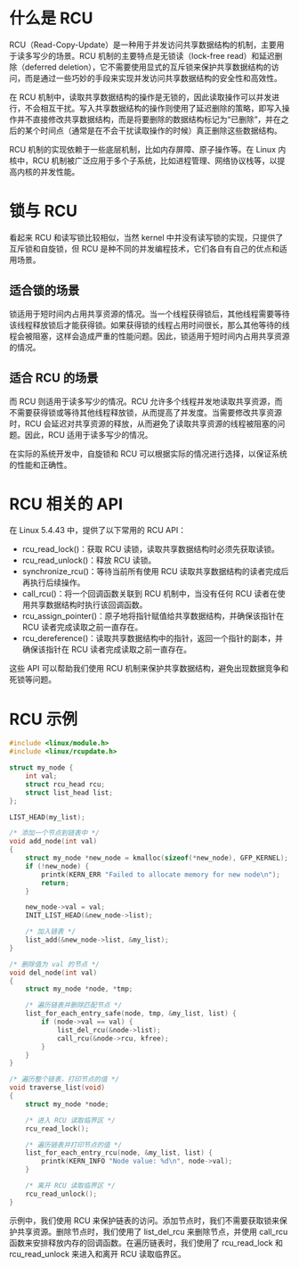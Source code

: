 # 什么是 RCU
RCU（Read-Copy-Update）是一种用于并发访问共享数据结构的机制，主要用于读多写少的场景。RCU 机制的主要特点是无锁读（lock-free read）和延迟删除（deferred deletion），它不需要使用显式的互斥锁来保护共享数据结构的访问，而是通过一些巧妙的手段来实现并发访问共享数据结构的安全性和高效性。
    
在 RCU 机制中，读取共享数据结构的操作是无锁的，因此读取操作可以并发进行，不会相互干扰。写入共享数据结构的操作则使用了延迟删除的策略，即写入操作并不直接修改共享数据结构，而是将要删除的数据结构标记为“已删除”，并在之后的某个时间点（通常是在不会干扰读取操作的时候）真正删除这些数据结构。
    
RCU 机制的实现依赖于一些底层机制，比如内存屏障、原子操作等。在 Linux 内核中，RCU 机制被广泛应用于多个子系统，比如进程管理、网络协议栈等，以提高内核的并发性能。

# 锁与 RCU

看起来 RCU 和读写锁比较相似，当然 kernel 中并没有读写锁的实现，只提供了互斥锁和自旋锁，但 RCU 是种不同的并发编程技术，它们各自有自己的优点和适用场景。

## 适合锁的场景
锁适用于短时间内占用共享资源的情况。当一个线程获得锁后，其他线程需要等待该线程释放锁后才能获得锁。如果获得锁的线程占用时间很长，那么其他等待的线程会被阻塞，这样会造成严重的性能问题。因此，锁适用于短时间内占用共享资源的情况。

## 适合 RCU 的场景
而 RCU 则适用于读多写少的情况。RCU 允许多个线程并发地读取共享资源，而不需要获得锁或等待其他线程释放锁，从而提高了并发度。当需要修改共享资源时，RCU 会延迟对共享资源的释放，从而避免了读取共享资源的线程被阻塞的问题。因此，RCU 适用于读多写少的情况。

在实际的系统开发中，自旋锁和 RCU 可以根据实际的情况进行选择，以保证系统的性能和正确性。


# RCU 相关的 API

在 Linux 5.4.43 中，提供了以下常用的 RCU API：

* rcu_read_lock()：获取 RCU 读锁，读取共享数据结构时必须先获取读锁。
* rcu_read_unlock()：释放 RCU 读锁。
* synchronize_rcu()：等待当前所有使用 RCU 读取共享数据结构的读者完成后再执行后续操作。
* call_rcu()：将一个回调函数关联到 RCU 机制中，当没有任何 RCU 读者在使用共享数据结构时执行该回调函数。
* rcu_assign_pointer()：原子地将指针赋值给共享数据结构，并确保该指针在 RCU 读者完成读取之前一直存在。
* rcu_dereference()：读取共享数据结构中的指针，返回一个指针的副本，并确保该指针在 RCU 读者完成读取之前一直存在。

这些 API 可以帮助我们使用 RCU 机制来保护共享数据结构，避免出现数据竞争和死锁等问题。

# RCU 示例

``` c
#include <linux/module.h>
#include <linux/rcupdate.h>

struct my_node {
    int val;
    struct rcu_head rcu;
    struct list_head list;
};

LIST_HEAD(my_list);

/* 添加一个节点到链表中 */
void add_node(int val)
{
    struct my_node *new_node = kmalloc(sizeof(*new_node), GFP_KERNEL);
    if (!new_node) {
        printk(KERN_ERR "Failed to allocate memory for new node\n");
        return;
    }

    new_node->val = val;
    INIT_LIST_HEAD(&new_node->list);

    /* 加入链表 */
    list_add(&new_node->list, &my_list);
}

/* 删除值为 val 的节点 */
void del_node(int val)
{
    struct my_node *node, *tmp;

    /* 遍历链表并删除匹配节点 */
    list_for_each_entry_safe(node, tmp, &my_list, list) {
        if (node->val == val) {
            list_del_rcu(&node->list);
            call_rcu(&node->rcu, kfree);
        }
    }
}

/* 遍历整个链表，打印节点的值 */
void traverse_list(void)
{
    struct my_node *node;

    /* 进入 RCU 读取临界区 */
    rcu_read_lock();

    /* 遍历链表并打印节点的值 */
    list_for_each_entry_rcu(node, &my_list, list) {
        printk(KERN_INFO "Node value: %d\n", node->val);
    }

    /* 离开 RCU 读取临界区 */
    rcu_read_unlock();
}
```
示例中，我们使用 RCU 来保护链表的访问。添加节点时，我们不需要获取锁来保护共享资源。删除节点时，我们使用了 list_del_rcu 来删除节点，并使用 call_rcu 函数来安排释放内存的回调函数。在遍历链表时，我们使用了 rcu_read_lock 和 rcu_read_unlock 来进入和离开 RCU 读取临界区。


